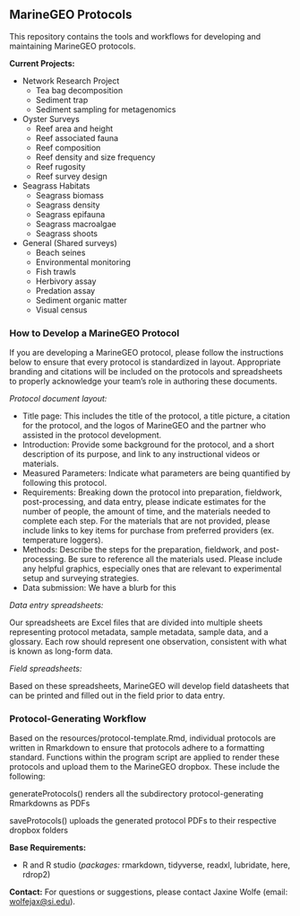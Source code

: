 ## MarineGEO Protocols

This repository contains the tools and workflows for developing and maintaining MarineGEO protocols. 

**Current Projects:**

- Network Research Project 
    - Tea bag decomposition
    - Sediment trap
    - Sediment sampling for metagenomics
- Oyster Surveys 
	- Reef area and height
	- Reef associated fauna
	- Reef composition
	- Reef density and size frequency
	- Reef rugosity
	- Reef survey design
- Seagrass Habitats
	- Seagrass biomass
	- Seagrass density
	- Seagrass epifauna
	- Seagrass macroalgae
	- Seagrass shoots
- General (Shared surveys)
	- Beach seines
	- Environmental monitoring
	- Fish trawls
	- Herbivory assay
	- Predation assay
	- Sediment organic matter
	- Visual census 

### How to Develop a MarineGEO Protocol

If you are developing a MarineGEO protocol, please follow the instructions below to ensure that every protocol is standardized in layout. Appropriate branding and citations will be included on the protocols and spreadsheets to properly acknowledge your team’s role in authoring these documents.

*Protocol document layout:*
- Title page: This includes the title of the protocol, a title picture, a citation for the protocol, and the logos of MarineGEO and the partner who assisted in the protocol development. 
- Introduction: Provide some background for the protocol, and a short description of its purpose, and link to any instructional videos or materials.
- Measured Parameters: Indicate what parameters are being quantified by following this protocol.
- Requirements: Breaking down the protocol into preparation, fieldwork, post-processing, and data entry, please indicate estimates for the number of people, the amount of time, and the materials needed to complete each step. For the materials that are not provided, please include links to key items for purchase from preferred providers (ex. temperature loggers).
- Methods: Describe the steps for the preparation, fieldwork, and post-processing. Be sure to reference all the materials used. Please include any helpful graphics, especially ones that are relevant to experimental setup and surveying strategies. 
- Data submission: We have a blurb for this

*Data entry spreadsheets:*

Our spreadsheets are Excel files that are divided into multiple sheets representing protocol metadata, sample metadata, sample data, and a glossary. Each row should represent one observation, consistent with what is known as long-form data. 

*Field spreadsheets:*

Based on these spreadsheets, MarineGEO will develop field datasheets that can be printed and filled out in the field prior to data entry. 

### Protocol-Generating Workflow

Based on the resources/protocol-template.Rmd, individual protocols are written in Rmarkdown to ensure that protocols adhere to a formatting standard. Functions within the program script are applied to render these protocols and upload them to the MarineGEO dropbox. These include the following:

generateProtocols()	renders all the subdirectory protocol-generating Rmarkdowns as PDFs

saveProtocols()		uploads the generated protocol PDFs to their respective dropbox folders

**Base Requirements:**
- R and R studio (*packages:* rmarkdown, tidyverse, readxl, lubridate, here, rdrop2)

**Contact:**
For questions or suggestions, please contact Jaxine Wolfe (email: wolfejax@si.edu).
